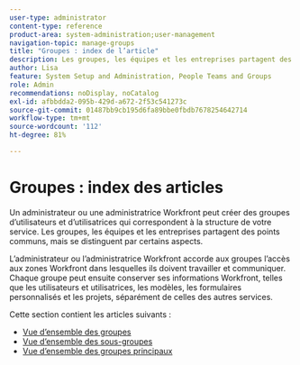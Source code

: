 ```yaml
---
user-type: administrator
content-type: reference
product-area: system-administration;user-management
navigation-topic: manage-groups
title: "Groupes : index de l’article"
description: Les groupes, les équipes et les entreprises partagent des points communs, mais se distinguent par certains aspects. L’administrateur Workfront accorde aux groupes l’accès aux zones Workfront dans lesquelles ils doivent travailler et communiquer.
author: Lisa
feature: System Setup and Administration, People Teams and Groups
role: Admin
recommendations: noDisplay, noCatalog
exl-id: afbbdda2-095b-429d-a672-2f53c541273c
source-git-commit: 01487bb9cb195d6fa89bbe0fbdb7678254642714
workflow-type: tm+mt
source-wordcount: '112'
ht-degree: 81%

---
```


# Groupes : index des articles

Un administrateur ou une administratrice Workfront peut créer des groupes d’utilisateurs et d’utilisatrices qui correspondent à la structure de votre service. Les groupes, les équipes et les entreprises partagent des points communs, mais se distinguent par certains aspects.

L’administrateur ou l’administratrice Workfront accorde aux groupes l’accès aux zones Workfront dans lesquelles ils doivent travailler et communiquer. Chaque groupe peut ensuite conserver ses informations Workfront, telles que les utilisateurs et utilisatrices, les modèles, les formulaires personnalisés et les projets, séparément de celles des autres services.

Cette section contient les articles suivants :

* [Vue d’ensemble des groupes](../../../administration-and-setup/manage-groups/groups-overview/groups.md)
* [Vue d’ensemble des sous-groupes](../../../administration-and-setup/manage-groups/groups-overview/subgroups.md)
* [Vue d’ensemble des groupes principaux](../../../administration-and-setup/manage-groups/groups-overview/home-groups.md)
